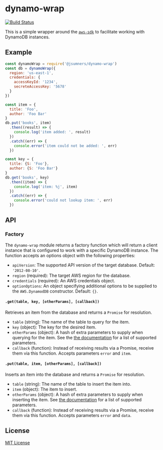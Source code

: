 # dynamo-wrap
[![Build Status](https://travis-ci.org/jsumners/dynamo-wrap.svg?branch=master)](https://travis-ci.org/jsumners/dynamo-wrap)

This is a simple wrapper around the [`aws-sdk`][awssdk] to facilitate
working with DynamoDB instances.

[awssdk]: https://npm.im/aws-sdk

<a id="example"></a>
## Example

```js
const dynamoWrap = require('@jsumners/dynamo-wrap')
const db = dynamoWrap({
  region: 'us-east-1',
  credentials: {
    accessKeyId: '1234',
    secreteAccessKey: '5678'
  }
})

const item = {
  title: 'Foo',
  author: 'Foo Bar'
}
db.put('books', item)
  .then((result) => {
    console.log('item added: ', result)
  })
  .catch((err) => {
    console.error('item could not be added: ', err)
  })

const key = {
  title: {S: 'Foo'},
  author: {S: 'Foo Bar'}
}
db.get('books', key)
  .then((item) => {
    console.log('item: %j', item)
  })
  .catch((err) => {
    console.error('could not lookup item: ', err)
  })
```

<a id="api"></a>
## API

<a id="factory"></a>
### Factory
The `dynamo-wrap` module returns a factory function which will return a client
instance that is configured to work with a specific DynamoDB instance. The
function accepts an options object with the following properties:

+ `apiVersion`: The supported API version of the target database. Default:
`'2012-08-10'`.
+ `region` (required): The target AWS region for the database.
+ `credentials` (required): An AWS credentials object.
+ `optionOptions`: An object specifying additional options to be supplied to
the `AWS.DynamodDB` constructor. Default: `{}`.

<a id="get"></a>
#### `.get(table, key, [otherParams], [callback])`
Retrieves an item from the database and returns a `Promise` for resolution.

+ `table` (string): The name of the table to query for the item.
+ `key` (object): The key for the desired item.
+ `otherParams` (object): A hash of extra parameters to supply when querying
for the item. See the [the documentation](https://docs.aws.amazon.com/amazondynamodb/latest/APIReference/API_GetItem.html)
for a list of supported parameters.
+ `callback` (function): Instead of receiving results via a Promise, receive
them via this function. Accepts parameters `error` and `item`.

<a id="put"></a>
#### `.put(table, item, [otherParams], [callback])`
Inserts an item into the database and returns a `Promise` for resolution.

+ `table` (string): The name of the table to insert the item into.
+ `item` (object): The item to insert.
+ `otherParams` (object): A hash of extra parameters to supply when inserting
the item. See [the documentation](https://docs.aws.amazon.com/amazondynamodb/latest/APIReference/API_PutItem.html)
for a list of supported parameters.
+ `callback` (function): Instead of receiving results via a Promise, receive
them via this function. Accepts parameters `error` and `data`.

<a id="license"></a>
## License
[MIT License](http://jsumners.mit-license.org/)
